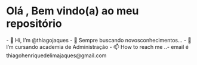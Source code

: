 <h1>Olá , Bem vindo(a) ao meu repositório</h1>
- 👋 Hi, I’m @thiagojaques
- 👀 Sempre buscando novosconhecimentos...
- 🌱 I’m cursando academia de Administração
- 📫 How to reach me ..- email é  thiagohenriquedelimajaques@gmail.com

<!---
thiagojaques/thiagojaques is a ✨ special ✨ repository because its `README.md` (this file) appears on your GitHub profile.
You can click the Preview link to take a look at your changes.
--->
